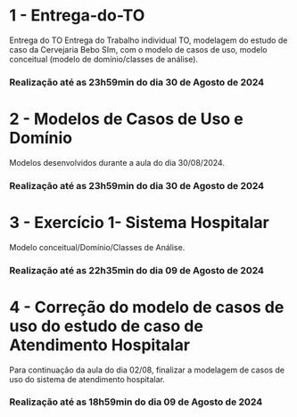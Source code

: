 # 1 - Entrega-do-TO
Entrega do TO Entrega do Trabalho individual TO, modelagem do estudo de caso da Cervejaria Bebo SIm, com o modelo de casos de uso, modelo conceitual (modelo de domínio/classes de análise).

### Realização até as 23h59min do dia 30 de Agosto de 2024


# 2 - Modelos de Casos de Uso e Domínio 
Modelos desenvolvidos durante a aula do dia 30/08/2024.

### Realização até as 23h59min do dia 30 de Agosto de 2024


# 3 - Exercício 1- Sistema Hospitalar
Modelo conceitual/Domínio/Classes de Análise.

### Realização até as 22h35min do dia 09 de Agosto de 2024


# 4 - Correção do modelo de casos de uso do estudo de caso de Atendimento Hospitalar
Para continuação da aula do dia 02/08, finalizar a modelagem de casos de uso do sistema de atendimento hospitalar.

### Realização até as 18h59min do dia 09 de Agosto de 2024

